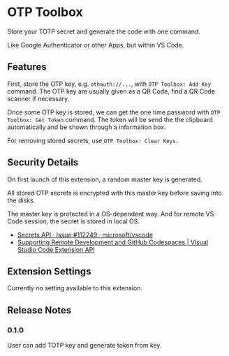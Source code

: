 # OTP Toolbox

Store your TOTP secret and generate the code with one command.

Like Google Authenticator or other Apps, but within VS Code.

## Features

First, store the OTP key, e.g. `othauth://...`, with `OTP Toolbox: Add Key` command.
The OTP key are usually given as a QR Code, find a QR Code scanner if necessary.

Once some OTP key is stored, we can get the one time password with `OTP Toolbox: Get Token` command.
The token will be send the the clipboard automatically and be shown through a information box.

For removing stored secrets, use `OTP Toolbox: Clear Keys`.

## Security Details

On first launch of this extension, a random master key is generated.

All stored OTP secrets is encrypted with this master key before saving into the disks.

The master key is protected in a OS-dependent way. And for remote VS Code session,
the secret is stored in local OS.

- [Secrets API · Issue #112249 · microsoft/vscode](https://github.com/microsoft/vscode/issues/112249)
- [Supporting Remote Development and GitHub Codespaces | Visual Studio Code Extension API](https://code.visualstudio.com/api/advanced-topics/remote-extensions#persisting-secrets)

## Extension Settings

Currently no setting available to this extension.

## Release Notes

### 0.1.0

User can add TOTP key and generate token from key.

